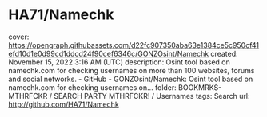 # HA71/Namechk

cover: https://opengraph.githubassets.com/d22fc907350aba63e1384ce5c950cf41efd10d1e0d99cd1ddcd24f90cef6346c/GONZOsint/Namechk
created: November 15, 2022 3:16 AM (UTC)
description: Osint tool based on namechk.com for checking usernames on more than 100 websites, forums and social networks. - GitHub - GONZOsint/Namechk: Osint tool based on namechk.com for checking usernames on...
folder: BOOKMRKS-MTHRFCKR / SEARCH PARTY MTHRFCKR! / Usernames
tags: Search
url: http://github.com/HA71/Namechk